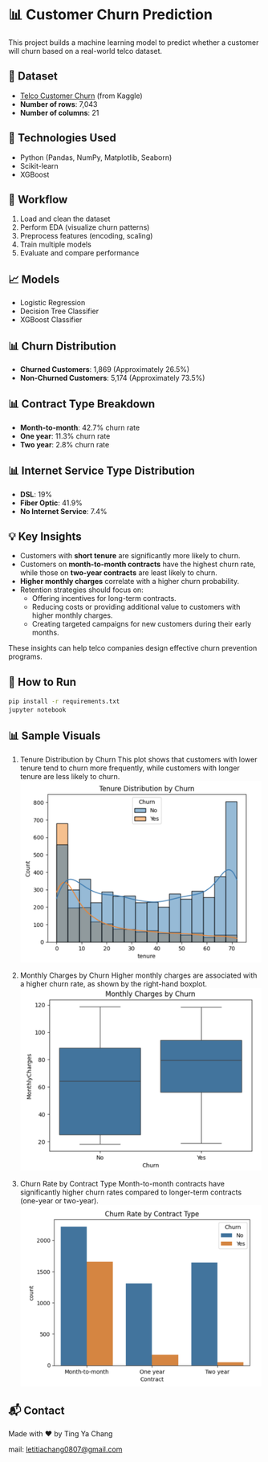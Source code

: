 # 📊 Customer Churn Prediction

This project builds a machine learning model to predict whether a customer will churn based on a real-world telco dataset.

## 📁 Dataset

- [Telco Customer Churn](https://www.kaggle.com/blastchar/telco-customer-churn) (from Kaggle)
- **Number of rows**: 7,043
- **Number of columns**: 21

## 🔧 Technologies Used

- Python (Pandas, NumPy, Matplotlib, Seaborn)
- Scikit-learn
- XGBoost

## 🧼 Workflow

1. Load and clean the dataset
2. Perform EDA (visualize churn patterns)
3. Preprocess features (encoding, scaling)
4. Train multiple models
5. Evaluate and compare performance

## 📈 Models

- Logistic Regression
- Decision Tree Classifier
- XGBoost Classifier

## 📊 Churn Distribution

- **Churned Customers**: 1,869 (Approximately 26.5%)
- **Non-Churned Customers**: 5,174 (Approximately 73.5%)

## 📊 Contract Type Breakdown

- **Month-to-month**: 42.7% churn rate
- **One year**: 11.3% churn rate
- **Two year**: 2.8% churn rate

## 📊 Internet Service Type Distribution

- **DSL**: 19%
- **Fiber Optic**: 41.9%
- **No Internet Service**: 7.4%

## 💡 Key Insights

- Customers with **short tenure** are significantly more likely to churn.
- Customers on **month-to-month contracts** have the highest churn rate, while those on **two-year contracts** are least likely to churn.
- **Higher monthly charges** correlate with a higher churn probability.
- Retention strategies should focus on:
  - Offering incentives for long-term contracts.
  - Reducing costs or providing additional value to customers with higher monthly charges.
  - Creating targeted campaigns for new customers during their early months.

These insights can help telco companies design effective churn prevention programs.

## 📂 How to Run

```bash
pip install -r requirements.txt
jupyter notebook
```

## 📊 Sample Visuals

1. Tenure Distribution by Churn
   This plot shows that customers with lower tenure tend to churn more frequently, while customers with longer tenure are less likely to churn.
   ![Tenure Distribution by Churn](./images/tenure_distribution.png)

2. Monthly Charges by Churn
   Higher monthly charges are associated with a higher churn rate, as shown by the right-hand boxplot.
   ![Monthly Charges by Churn](./images/monthly_charges.png)

3. Churn Rate by Contract Type
   Month-to-month contracts have significantly higher churn rates compared to longer-term contracts (one-year or two-year).
   ![Churn Rate by Contract Type](./images/churn_rate_by_contract.png)

## 📬 Contact

Made with ❤️ by Ting Ya Chang

mail: letitiachang0807@gmail.com
